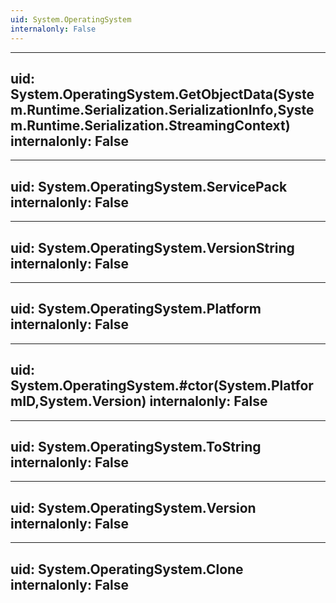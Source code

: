 ```yaml
---
uid: System.OperatingSystem
internalonly: False
---
```


---
uid: System.OperatingSystem.GetObjectData(System.Runtime.Serialization.SerializationInfo,System.Runtime.Serialization.StreamingContext)
internalonly: False
---

---
uid: System.OperatingSystem.ServicePack
internalonly: False
---

---
uid: System.OperatingSystem.VersionString
internalonly: False
---

---
uid: System.OperatingSystem.Platform
internalonly: False
---

---
uid: System.OperatingSystem.#ctor(System.PlatformID,System.Version)
internalonly: False
---

---
uid: System.OperatingSystem.ToString
internalonly: False
---

---
uid: System.OperatingSystem.Version
internalonly: False
---

---
uid: System.OperatingSystem.Clone
internalonly: False
---
